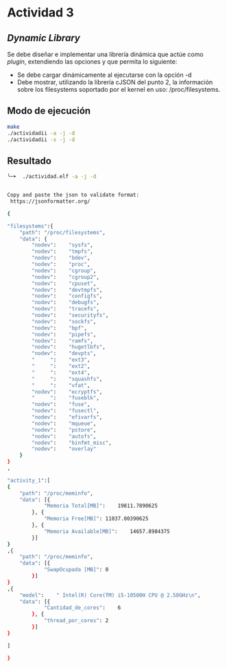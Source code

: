 # Actividad 3
## _Dynamic Library_
Se debe diseñar e implementar una librería dinámica que actúe como _plugin_, extendiendo las opciones y que permita lo siguiente:
  - Se debe cargar dinámicamente al ejecutarse con la opción -d
  - Debe mostrar, utilizando la librería cJSON del punto 2, la información sobre los filesystems soportado por el kernel en uso: /proc/filesystems.
## Modo de ejecución

```bash
make
./actividadii -a -j -d 
./actividadii -s -j -d
```

## Resultado

```bash
╰─➤  ./actividad.elf -a -j -d


Copy and paste the json to validate format:
 https://jsonformatter.org/

{

"filesystems":{
	"path":	"/proc/filesystems",
	"data":	{
		"nodev":	"sysfs",
		"nodev":	"tmpfs",
		"nodev":	"bdev",
		"nodev":	"proc",
		"nodev":	"cgroup",
		"nodev":	"cgroup2",
		"nodev":	"cpuset",
		"nodev":	"devtmpfs",
		"nodev":	"configfs",
		"nodev":	"debugfs",
		"nodev":	"tracefs",
		"nodev":	"securityfs",
		"nodev":	"sockfs",
		"nodev":	"bpf",
		"nodev":	"pipefs",
		"nodev":	"ramfs",
		"nodev":	"hugetlbfs",
		"nodev":	"devpts",
		"     ":	"ext3",
		"     ":	"ext2",
		"     ":	"ext4",
		"     ":	"squashfs",
		"     ":	"vfat",
		"nodev":	"ecryptfs",
		"     ":	"fuseblk",
		"nodev":	"fuse",
		"nodev":	"fusectl",
		"nodev":	"efivarfs",
		"nodev":	"mqueue",
		"nodev":	"pstore",
		"nodev":	"autofs",
		"nodev":	"binfmt_misc",
		"nodev":	"overlay"
	}
}
,

"activity_1":[
{
	"path":	"/proc/meminfo",
	"data":	[{
			"Memoria Total[MB]":	19811.7890625
		}, {
			"Memoria Free[MB]":	11037.00390625
		}, {
			"Memoria Available[MB]":	14657.8984375
		}]
}
,{
	"path":	"/proc/meminfo",
	"data":	[{
			"SwapOcupada [MB]":	0
		}]
}
,{
	"model":	" Intel(R) Core(TM) i5-10500H CPU @ 2.50GHz\n",
	"data":	[{
			"Cantidad_de_cores":	6
		}, {
			"thread_por_cores":	2
		}]
}

]

}

```